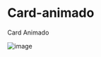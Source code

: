 # Card-animado
Card Animado

![image](https://user-images.githubusercontent.com/84976840/166690754-c750856a-b261-469b-94c2-ad1e8daa359b.png)

